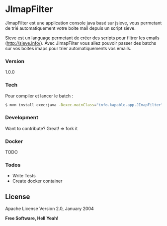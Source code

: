 # JImapFilter

JImapFilter est une application console java basé sur jsieve, vous permetant de trié automatiquement votre boite mail depuis un script sieve.

Sieve est un language permetant de créer des scripts pour filtrer les emails (http://sieve.info/). Avec JImapFilter vous allez pouvoir passer des batchs sur vos boites imaps pour trier automatiquements vos emails.

### Version
1.0.0

### Tech

Pour compiler et lancer le batch :
```sh
$ mvn install exec:java -Dexec.mainClass="info.kapable.app.JImapFilter"
```

### Development

Want to contribute? Great! => fork it

### Docker

TODO

### Todos

 - Write Tests
 - Create docker container

License
----

 Apache License
 Version 2.0, January 2004

**Free Software, Hell Yeah!**
